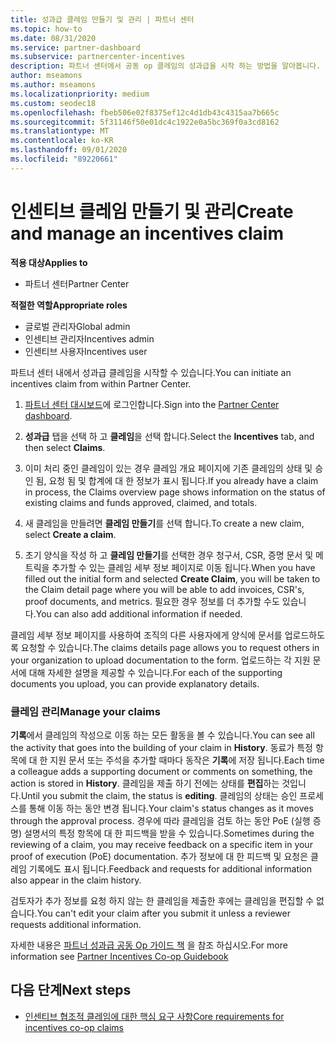 ```yaml
---
title: 성과급 클레임 만들기 및 관리 | 파트너 센터
ms.topic: how-to
ms.date: 08/31/2020
ms.service: partner-dashboard
ms.subservice: partnercenter-incentives
description: 파트너 센터에서 공동 op 클레임의 성과급을 시작 하는 방법을 알아봅니다. 기록에서 클레임의 작성으로 이동 하는 모든 활동을 볼 수 있습니다.
author: mseamons
ms.author: mseamons
ms.localizationpriority: medium
ms.custom: seodec18
ms.openlocfilehash: fbeb506e02f8375ef12c4d1db43c4315aa7b665c
ms.sourcegitcommit: 5f31146f50e01dc4c1922e0a5bc369f0a3cd8162
ms.translationtype: MT
ms.contentlocale: ko-KR
ms.lasthandoff: 09/01/2020
ms.locfileid: "89220661"
---
```

# <a name="create-and-manage-an-incentives-claim"></a><span data-ttu-id="7e6e3-104">인센티브 클레임 만들기 및 관리</span><span class="sxs-lookup"><span data-stu-id="7e6e3-104">Create and manage an incentives claim</span></span>

<span data-ttu-id="7e6e3-105">**적용 대상**</span><span class="sxs-lookup"><span data-stu-id="7e6e3-105">**Applies to**</span></span>
- <span data-ttu-id="7e6e3-106">파트너 센터</span><span class="sxs-lookup"><span data-stu-id="7e6e3-106">Partner Center</span></span>

<span data-ttu-id="7e6e3-107">**적절한 역할**</span><span class="sxs-lookup"><span data-stu-id="7e6e3-107">**Appropriate roles**</span></span>

- <span data-ttu-id="7e6e3-108">글로벌 관리자</span><span class="sxs-lookup"><span data-stu-id="7e6e3-108">Global admin</span></span>
- <span data-ttu-id="7e6e3-109">인센티브 관리자</span><span class="sxs-lookup"><span data-stu-id="7e6e3-109">Incentives admin</span></span>
- <span data-ttu-id="7e6e3-110">인센티브 사용자</span><span class="sxs-lookup"><span data-stu-id="7e6e3-110">Incentives user</span></span>

<span data-ttu-id="7e6e3-111">파트너 센터 내에서 성과급 클레임을 시작할 수 있습니다.</span><span class="sxs-lookup"><span data-stu-id="7e6e3-111">You can initiate an incentives claim from within Partner Center.</span></span>

1. <span data-ttu-id="7e6e3-112">[파트너 센터 대시보드](https://partner.microsoft.com/dashboard/)에 로그인합니다.</span><span class="sxs-lookup"><span data-stu-id="7e6e3-112">Sign into the [Partner Center dashboard](https://partner.microsoft.com/dashboard/).</span></span>

2. <span data-ttu-id="7e6e3-113">**성과급** 탭을 선택 하 고 **클레임**을 선택 합니다.</span><span class="sxs-lookup"><span data-stu-id="7e6e3-113">Select the **Incentives** tab, and then select **Claims**.</span></span>

3. <span data-ttu-id="7e6e3-114">이미 처리 중인 클레임이 있는 경우 클레임 개요 페이지에 기존 클레임의 상태 및 승인 됨, 요청 됨 및 합계에 대 한 정보가 표시 됩니다.</span><span class="sxs-lookup"><span data-stu-id="7e6e3-114">If you already have a claim in process, the Claims overview page shows information on the status of existing claims and funds approved, claimed, and totals.</span></span>

4. <span data-ttu-id="7e6e3-115">새 클레임을 만들려면 **클레임 만들기**를 선택 합니다.</span><span class="sxs-lookup"><span data-stu-id="7e6e3-115">To create a new claim, select **Create a claim**.</span></span>

5. <span data-ttu-id="7e6e3-116">초기 양식을 작성 하 고 **클레임 만들기**를 선택한 경우 청구서, CSR, 증명 문서 및 메트릭을 추가할 수 있는 클레임 세부 정보 페이지로 이동 됩니다.</span><span class="sxs-lookup"><span data-stu-id="7e6e3-116">When you have filled out the initial form and selected **Create Claim**, you will be taken to the Claim detail page where you will be able to add invoices, CSR's, proof documents, and metrics.</span></span> <span data-ttu-id="7e6e3-117">필요한 경우 정보를 더 추가할 수도 있습니다.</span><span class="sxs-lookup"><span data-stu-id="7e6e3-117">You can also add additional information if needed.</span></span>

<span data-ttu-id="7e6e3-118">클레임 세부 정보 페이지를 사용하여 조직의 다른 사용자에게 양식에 문서를 업로드하도록 요청할 수 있습니다.</span><span class="sxs-lookup"><span data-stu-id="7e6e3-118">The claims details page allows you to request others in your organization to upload documentation to the form.</span></span> <span data-ttu-id="7e6e3-119">업로드하는 각 지원 문서에 대해 자세한 설명을 제공할 수 있습니다.</span><span class="sxs-lookup"><span data-stu-id="7e6e3-119">For each of the supporting documents you upload, you can provide explanatory details.</span></span> 

### <a name="manage-your-claims"></a><span data-ttu-id="7e6e3-120">클레임 관리</span><span class="sxs-lookup"><span data-stu-id="7e6e3-120">Manage your claims</span></span>

<span data-ttu-id="7e6e3-121">**기록**에서 클레임의 작성으로 이동 하는 모든 활동을 볼 수 있습니다.</span><span class="sxs-lookup"><span data-stu-id="7e6e3-121">You can see all the activity that goes into the building of your claim in **History**.</span></span> <span data-ttu-id="7e6e3-122">동료가 특정 항목에 대 한 지원 문서 또는 주석을 추가할 때마다 동작은 **기록**에 저장 됩니다.</span><span class="sxs-lookup"><span data-stu-id="7e6e3-122">Each time a colleague adds a supporting document or comments on something, the action is stored in **History**.</span></span> <span data-ttu-id="7e6e3-123">클레임을 제출 하기 전에는 상태를 **편집**하는 것입니다.</span><span class="sxs-lookup"><span data-stu-id="7e6e3-123">Until you submit the claim, the status is **editing**.</span></span> <span data-ttu-id="7e6e3-124">클레임의 상태는 승인 프로세스를 통해 이동 하는 동안 변경 됩니다.</span><span class="sxs-lookup"><span data-stu-id="7e6e3-124">Your claim's status changes as it moves through the approval process.</span></span> <span data-ttu-id="7e6e3-125">경우에 따라 클레임을 검토 하는 동안 PoE (실행 증명) 설명서의 특정 항목에 대 한 피드백을 받을 수 있습니다.</span><span class="sxs-lookup"><span data-stu-id="7e6e3-125">Sometimes during the reviewing of a claim, you may receive feedback on a specific item in your proof of execution (PoE) documentation.</span></span> <span data-ttu-id="7e6e3-126">추가 정보에 대 한 피드백 및 요청은 클레임 기록에도 표시 됩니다.</span><span class="sxs-lookup"><span data-stu-id="7e6e3-126">Feedback and requests for additional information also appear in the claim history.</span></span>

<span data-ttu-id="7e6e3-127">검토자가 추가 정보를 요청 하지 않는 한 클레임을 제출한 후에는 클레임을 편집할 수 없습니다.</span><span class="sxs-lookup"><span data-stu-id="7e6e3-127">You can't edit your claim after you submit it unless a reviewer requests additional information.</span></span>

<span data-ttu-id="7e6e3-128">자세한 내용은 [파트너 성과급 공동 Op 가이드 책](https://assets.microsoft.com/coop-guidebook.pdf) 을 참조 하십시오.</span><span class="sxs-lookup"><span data-stu-id="7e6e3-128">For more information see [Partner Incentives Co-op Guidebook](https://assets.microsoft.com/coop-guidebook.pdf)</span></span>

## <a name="next-steps"></a><span data-ttu-id="7e6e3-129">다음 단계</span><span class="sxs-lookup"><span data-stu-id="7e6e3-129">Next steps</span></span>

- [<span data-ttu-id="7e6e3-130">인센티브 협조적 클레임에 대한 핵심 요구 사항</span><span class="sxs-lookup"><span data-stu-id="7e6e3-130">Core requirements for incentives co-op claims</span></span>](core-requirements.md)